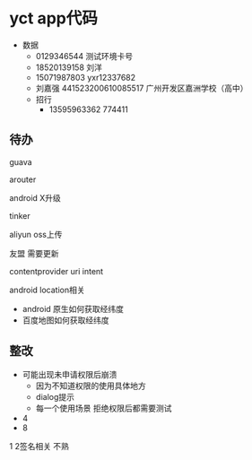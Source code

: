 # yct app代码

+ 数据
  + 0129346544 测试环境卡号
  + 18520139158 刘洋
  + 15071987803  yxr12337682
  + 刘嘉强  441523200610085517  广州开发区嘉洲学校（高中）
  + 招行
    + 13595963362  774411





## 待办

guava

arouter

android X升级

tinker

aliyun oss上传

友盟 需要更新

contentprovider uri intent

android location相关

+ android 原生如何获取经纬度 
+ 百度地图如何获取经纬度





## 整改

+ 可能出现未申请权限后崩溃  
  + 因为不知道权限的使用具体地方
  + dialog提示
  + 每一个使用场景 拒绝权限后都需要测试
+ 4
+ 8

 1 2签名相关 不熟